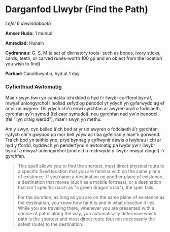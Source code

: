 # Darganfod Llwybr (Find the Path)

*Lefel 6 dewindabaeth*

**Amser Hudo:** 1 munud

**Amrediad:** Hunain

**Cydrannau:** G, S, M (a set of divinatory tools- such as bones, ivory sticks, cards, teeth, or carved runes-worth 100 gp and an object from the location you wish to find)

**Parhad:** Canolbwyntio, hyd at 1 day

### Cyfieithiad Awtomatig

Mae'r swyn hwn yn caniatáu ichi ddod o hyd i'r llwybr corfforol byrraf, mwyaf uniongyrchol i leoliad sefydlog penodol yr ydych yn gyfarwydd ag ef ar yr un awyren. Os ydych chi'n enwi cyrchfan ar awyren arall o fodolaeth, cyrchfan sy'n symud (fel caer symudol), neu gyrchfan nad yw'n benodol (fel "llyn draig werdd"), mae'r swyn yn methu.

Am y swyn, cyn belled â'ch bod ar yr un awyren o fodolaeth â'r gyrchfan, rydych chi'n gwybod pa mor bell ydyw ac i ba gyfeiriad y mae'n gorwedd. Tra'ch bod yn teithio yno, pryd bynnag y cyflwynir dewis o lwybrau i chi ar hyd y ffordd, byddwch yn penderfynu'n awtomatig pa lwybr yw'r llwybr byrraf a mwyaf uniongyrchol (ond nid o reidrwydd y llwybr mwyaf diogel) i'r gyrchfan.

>  This spell allows you to find the shortest, most direct physical route to a specific fixed location that you are familiar with on the same plane of existence. If you name a destination on another plane of existence, a destination that moves (such as a mobile fortress), or a destination that isn't specific (such as "a green dragon's lair"), the spell fails.
>  
>  For the duration, as long as you are on the same plane of existence as the destination, you know how far it is and in what direction it lies. While you are traveling there, whenever you are presented with a choice of paths along the way, you automatically determine which path is the shortest and most direct route (but not necessarily the safest route) to the destination.